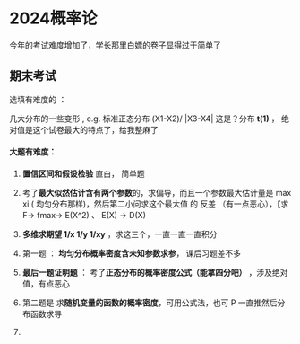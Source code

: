 # 2024概率论

今年的考试难度增加了，学长那里白嫖的卷子显得过于简单了

## 期末考试 

选填有难度的 ：

几大分布的一些变形 , e.g. 标准正态分布 (X1-X2)/ |X3-X4| 这是？分布  **t(1)**  ， 绝对值是这个试卷最大的特点了，给我整麻了

#### 大题有难度：

1. **置信区间和假设检验** 直白， 简单题

2. 考了**最大似然估计含有两个参数**的，求偏导，而且一个参数最大估计量是 max xi ( 均匀分布那样)，然后第二小问求这个最大值 的 反差 （有一点恶心），【求F-> fmax-> E(X^2) 、 E(X) -> D(X)
3.  **多维求期望 1/x 1/y 1/xy** ，求这三个，一直一直一直积分
4. 第一题 ： **均匀分布概率密度含未知参数求参**， 课后习题差不多
5. **最后一题证明题** ： 考了**正态分布的概率密度公式（能拿四分吧）** ，涉及绝对值，有点恶心 
6. 第二题是 求**随机变量的函数的概率密度**，可用公式法，也可 P 一直推然后分布函数求导
7. 